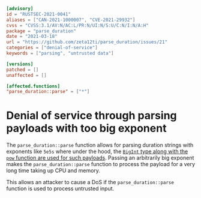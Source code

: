 ```toml
[advisory]
id = "RUSTSEC-2021-0041"
aliases = ["CAN-2021-1000007", "CVE-2021-29932"]
cvss = "CVSS:3.1/AV:N/AC:L/PR:N/UI:N/S:U/C:N/I:N/A:H"
package = "parse_duration"
date = "2021-03-18"
url = "https://github.com/zeta12ti/parse_duration/issues/21"
categories = ["denial-of-service"]
keywords = ["parsing", "untrusted data"]

[versions]
patched = []
unaffected = []

[affected.functions]
"parse_duration::parse" = ["*"]
```

# Denial of service through parsing payloads with too big exponent

The `parse_duration::parse` function allows for parsing duration strings with exponents like `5e5s` where under the hood, the [`BigInt` type along with the `pow` function are used for such payloads](https://github.com/zeta12ti/parse_duration/blob/26940ab5cd4e3a9d6bd97aa101f8d4bbfd18ee8c/src/parse.rs#L335). Passing an arbitrarily big exponent makes the `parse_duration::parse` function to process the payload for a very long time taking up CPU and memory.

This allows an attacker to cause a DoS if the `parse_duration::parse` function is used to process untrusted input.
